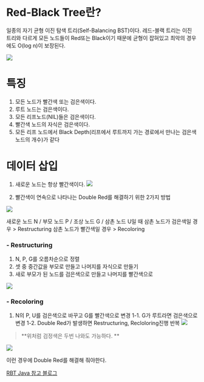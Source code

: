 # Red-Black Tree란?
일종의 자기 균형 이진 탐색 트리(Self-Balancing BST)이다.
레드-블랙 트리는 이진 트리와 다르게 모든 노드들이 Red또는 Black이기 때문에 균형이 잡혀있고 최악의 경우에도 O(log n)이 보장된다.

![](https://velog.velcdn.com/images/i-am-jiwon/post/167a0214-6712-4f6d-a399-ca691a649bc2/image.png)


# 특징
1. 모든 노드가 빨간색 또는 검은색이다.
2. 루트 노드는 검은색이다.
3. 모든 리프노드(NIL)들은 검은색이다.
4. 빨간색 노드의 자식은 검은색이다.
5. 모든 리프 노드에서 Black Depth(리프에서 루트까지 가는 경로에서 만나는 검은색 노드의 개수)가 같다

# 데이터 삽입
1. 새로운 노드는 항상 빨간색이다.
![](https://velog.velcdn.com/images/i-am-jiwon/post/471559c1-7316-4f29-98f0-35fd014ac17e/image.png)

2. 빨간색이 연속으로 나타나는 Double Red를 해결하기 위한 2가지 방법

![](https://velog.velcdn.com/images/i-am-jiwon/post/05e1b089-fe27-46cf-b6cf-e6f625436951/image.png)


새로운 노드 N / 부모 노드 P / 조상 노드 G / 삼촌 노드 U일 때
삼촌 노드가 검은색일 경우 > Restructuring
삼촌 노드가 빨간색일 경우 > Recoloring

### - Restructuring
1. N, P, G를 오름차순으로 정렬
2. 셋 중  중간값을 부모로 만들고 나머지를 자식으로 만들기
3. 새로 부모가 된 노드를 검은색으로 만들고 나머지를 빨간색으로

![](https://velog.velcdn.com/images/i-am-jiwon/post/212434bb-cb75-4324-8674-8ff670097001/image.png)


### - Recoloring
1. N의 P, U를 검은색으로 바꾸고 G를 빨간색으로 변경
	1-1. G가 루트라면 검은색으로 변경
	1-2. Double Red가 발생하면 Restructuring, Recloloring진행 반복
    ![](https://velog.velcdn.com/images/i-am-jiwon/post/61eb003e-2501-4e62-92e2-7df67f7d8db1/image.png)
> **위처럼 검정색은 두번 나와도 가능하다. **

![](https://velog.velcdn.com/images/i-am-jiwon/post/8d203ff4-d26b-4651-9761-cb49aae2d599/image.png)

이런 경우에 Double Red를 해결해 줘야한다.

[RBT Java 참고 블로그](https://velog.io/@jakeseo_me/%EC%9D%B4%EA%B2%83%EC%9D%B4-%EC%9E%90%EB%B0%94%EB%8B%A4-%EC%B6%94%EA%B0%80-%EC%A0%95%EB%A6%AC-%EB%A0%88%EB%93%9C%EB%B8%94%EB%9E%99-%ED%8A%B8%EB%A6%AC-%EC%A0%95%EB%A6%AC)
